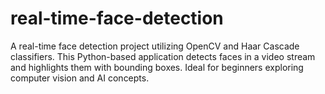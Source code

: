 # real-time-face-detection
A real-time face detection project utilizing OpenCV and Haar Cascade classifiers. This Python-based application detects faces in a video stream and highlights them with bounding boxes. Ideal for beginners exploring computer vision and AI concepts.
